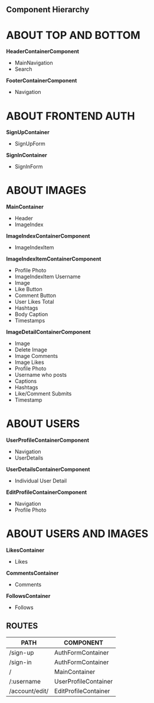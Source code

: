 ## Component Hierarchy

**ABOUT TOP AND BOTTOM**
========================
**HeaderContainerComponent**
- MainNavigation
- Search

**FooterContainerComponent**
- Navigation

**ABOUT FRONTEND AUTH**
=======================
**SignUpContainer**
 - SignUpForm

**SignInContainer**
 - SignInForm

**ABOUT IMAGES**
================
**MainContainer**
- Header
- ImageIndex

**ImageIndexContainerComponent**
 - ImageIndexItem

**ImageIndexItemContainerComponent**
  - Profile Photo
  - ImageIndexItem Username
  - Image
  - Like Button
  - Comment Button
  - User Likes Total
  - Hashtags
  - Body Caption
  - Timestamps

  **ImageDetailContainerComponent**
  - Image
  - Delete Image
  - Image Comments
  - Image Likes
  - Profile Photo
  - Username who posts
  - Captions
  - Hashtags
  - Like/Comment Submits
  - Timestamp

**ABOUT USERS**
===============
**UserProfileContainerComponent**
 - Navigation
 - UserDetails

**UserDetailsContainerComponent**
  - Individual User Detail

**EditProfileContainerComponent**
  - Navigation
  - Profile Photo

**ABOUT USERS AND IMAGES**
==========================
**LikesContainer**
  - Likes

**CommentsContainer**
  - Comments

**FollowsContainer**
  - Follows

## ROUTES


PATH | COMPONENT
------------|-----------|
/sign-up	|AuthFormContainer|
/sign-in	|AuthFormContainer|
/	| MainContainer|
/:username	|UserProfileContainer|
/account/edit/	|EditProfileContainer|
